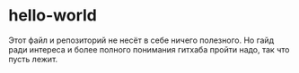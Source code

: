 # hello-world

Этот файл и репозиторий не несёт в себе ничего полезного. Но гайд ради интереса и более полного понимания гитхаба пройти надо, так что пусть лежит.
